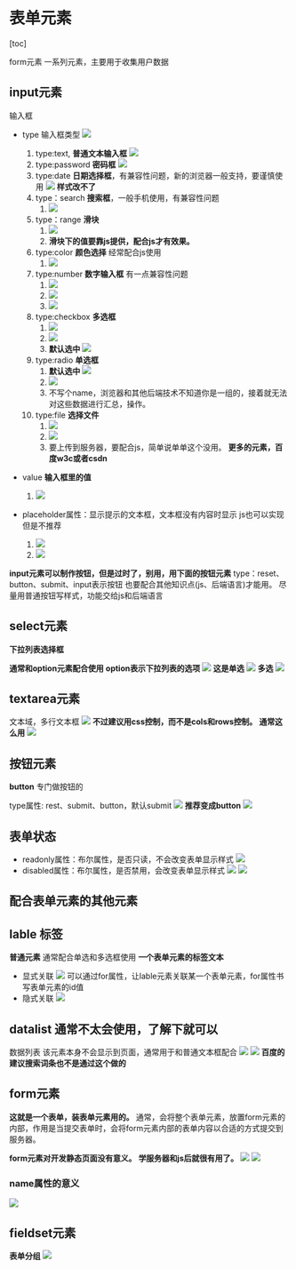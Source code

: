 # 表单元素

[toc]



form元素
一系列元素，主要用于收集用户数据

## input元素

输入框

- type 输入框类型
![](笔记/2020-04-11-11-19-13.png)

  1. type:text, **普通文本输入框**
      ![](笔记/2020-04-11-11-19-37.png)
  2. type:password **密码框**
      ![](笔记/2020-04-11-11-41-00.png)
  3. type:date **日期选择框**，有兼容性问题，新的浏览器一般支持，要谨慎使用
      ![](笔记/2020-04-11-11-43-39.png)
      **样式改不了**
  4. type：search **搜索框**，一般手机使用，有兼容性问题
     1. ![](笔记/2020-04-11-11-44-34.png)
  5. type：range **滑块**
     1. ![](笔记/2020-04-11-11-46-21.png)
     2. **滑块下的值要靠js提供，配合js才有效果。**
  6. type:color **颜色选择** 经常配合js使用
     1. ![](笔记/2020-04-11-11-56-30.png)
  7. type:number **数字输入框** 有一点兼容性问题
     1. ![](笔记/2020-04-11-11-58-10.png)
     2. ![](笔记/2020-04-11&#32;11.57.55.gif)
     3. ![](笔记/2020-04-11-13-06-41.png)
  8. type:checkbox **多选框** 
      1. ![](笔记/2020-04-11-13-09-13.png)
      2. ![](笔记/2020-04-11-13-11-26.png)
      3. **默认选中** ![](笔记/2020-04-11-13-35-35.png)
  9. type:radio **单选框**
      1. **默认选中** ![](笔记/2020-04-11-13-36-04.png) 
      2. ![](笔记/2020-04-11-13-16-52.png)
      3. 不写个name，浏览器和其他后端技术不知道你是一组的，接着就无法对这些数据进行汇总，操作。
  10. type:file **选择文件** 
      1. ![](笔记/2020-04-11-13-20-07.png)
      2. ![](笔记/2020-04-11-13-20-39.png)
      3. 要上传到服务器，要配合js，简单说单单这个没用。
**更多的元素，百度w3c或者csdn**

- value **输入框里的值**
    1. ![](笔记/2020-04-11-11-52-51.png)

- placeholder属性：显示提示的文本框，文本框没有内容时显示 js也可以实现但是不推荐
    1. ![](笔记/2020-04-11-11-21-05.png)
    2. ![](笔记/1.gif)

**input元素可以制作按钮，但是过时了，别用，用下面的按钮元素**
type：reset、button、submit、input表示按钮
也要配合其他知识点(js、后端语言)才能用。
尽量用普通按钮写样式，功能交给js和后端语言

## select元素

**下拉列表选择框**

**通常和option元素配合使用**
**option表示下拉列表的选项**
![](笔记/2020-04-11-13-34-48.png)
**这是单选**
![](笔记/2020-04-11-13-39-06.png)
**多选**
![](笔记/2020-04-11-13-40-25.png)

## textarea元素

文本域，多行文本框
![](笔记/2020-04-11-13-43-27.png)
**不过建议用css控制，而不是cols和rows控制。**
**通常这么用**
![](笔记/2020-04-11-13-46-06.png)

## 按钮元素

**button** 专门做按钮的

type属性: rest、submit、button，默认submit
![](笔记/2020-04-11-13-49-40.png)
**推荐变成button** ![](笔记/2020-04-11-13-49-55.png)

## 表单状态

- readonly属性：布尔属性，是否只读，不会改变表单显示样式
![](笔记/2020-04-11-14-36-33.png)
- disabled属性：布尔属性，是否禁用，会改变表单显示样式
![](笔记/2020-04-11-14-43-01.png)
![](笔记/2020-04-11-14-44-33.png)

## 配合表单元素的其他元素

## lable 标签

**普通元素** 通常配合单选和多选框使用
**一个表单元素的标签文本**
- 显式关联
![](笔记/2020-04-11-13-56-38.png)
可以通过for属性，让lable元素关联某一个表单元素，for属性书写表单元素的id值
- 隐式关联
![](笔记/2020-04-11-13-58-00.png)

## datalist 通常不太会使用，了解下就可以
数据列表
该元素本身不会显示到页面，通常用于和普通文本框配合
![](笔记/2020-04-11-14-05-17.png)
![](笔记/2020-04-11&#32;14.06.06.gif)
**百度的建议搜索词条也不是通过这个做的**

## form元素

**这就是一个表单，装表单元素用的。**
通常，会将整个表单元素，放置form元素的内部，作用是当提交表单时，会将form元素内部的表单内容以合适的方式提交到服务器。

**form元素对开发静态页面没有意义。**
**学服务器和js后就很有用了。**
![](笔记/2020-04-11-14-18-19.png)
![](笔记/2020-04-11-14-21-38.png)

### name属性的意义
![](笔记/2020-04-11-14-26-03.png)

## fieldset元素

**表单分组**
![](笔记/2020-04-11-14-33-53.png)


